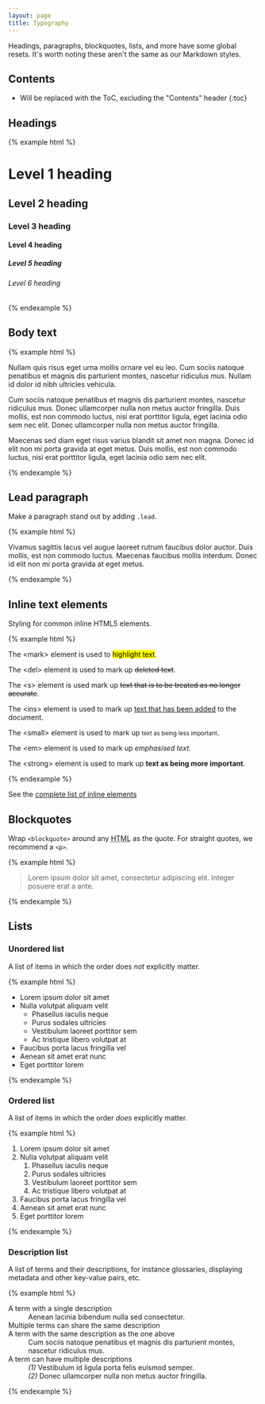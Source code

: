 ```yaml
---
layout: page
title: Typography
---
```


Headings, paragraphs, blockquotes, lists, and more have some global resets. It's worth noting these aren't the same as our Markdown styles.

## Contents

* Will be replaced with the ToC, excluding the "Contents" header
{:toc}

## Headings

{% example html %}
<h1>Level 1 heading</h1>
<h2>Level 2 heading</h2>
<h3>Level 3 heading</h3>
<h4>Level 4 heading</h4>
<h5>Level 5 heading</h5>
<h6>Level 6 heading</h6>
{% endexample %}

## Body text

{% example html %}
<p>Nullam quis risus eget urna mollis ornare vel eu leo. Cum sociis natoque penatibus et magnis dis parturient montes, nascetur ridiculus mus. Nullam id dolor id nibh ultricies vehicula.</p>
<p>Cum sociis natoque penatibus et magnis dis parturient montes, nascetur ridiculus mus. Donec ullamcorper nulla non metus auctor fringilla. Duis mollis, est non commodo luctus, nisi erat porttitor ligula, eget lacinia odio sem nec elit. Donec ullamcorper nulla non metus auctor fringilla.</p>
<p>Maecenas sed diam eget risus varius blandit sit amet non magna. Donec id elit non mi porta gravida at eget metus. Duis mollis, est non commodo luctus, nisi erat porttitor ligula, eget lacinia odio sem nec elit.</p>
{% endexample %}

## Lead paragraph

Make a paragraph stand out by adding `.lead`.

{% example html %}
<p class="lead">Vivamus sagittis lacus vel augue laoreet rutrum faucibus dolor auctor. Duis mollis, est non commodo luctus. Maecenas faucibus mollis interdum. Donec id elit non mi porta gravida at eget metus.</p>
{% endexample %}

## Inline text elements

Styling for common inline HTML5 elements.

{% example html %}
<p>The &lt;mark&gt; element is used to <mark>highlight text</mark>.</p>
<p>The &lt;del&gt; element is used to mark up <del>deleted text</del>.</p>
<p>The &lt;s&gt; element is used mark up <s>text that is to be treated as no longer accurate</s>.</p>
<p>The &lt;ins&gt; element is used to mark up <ins>text that has been added</ins> to the document.</p>
<p>The &lt;small&gt; element is used to mark up <small>text as being less important</small>.</p>
<p>The &lt;em&gt; element is used to mark up <em>emphasised text</em>.</p>
<p>The &lt;strong&gt; element is used to mark up <strong>text as being more important</strong>.</p>
{% endexample %}

See the [complete list of inline elements](/cruk-pattern-library/inline-elements/)

## Blockquotes

Wrap `<blockquote>` around any <abbr title="HyperText Markup Language">HTML</abbr> as the quote. For straight quotes, we recommend a `<p>`.

{% example html %}
<blockquote>
  <p>Lorem ipsum dolor sit amet, consectetur adipiscing elit. Integer posuere erat a ante.</p>
</blockquote>
{% endexample %}

## Lists

### Unordered list

A list of items in which the order does *not* explicitly matter.

{% example html %}
<ul>
  <li>Lorem ipsum dolor sit amet</li>
  <li>Nulla volutpat aliquam velit
    <ul>
      <li>Phasellus iaculis neque</li>
      <li>Purus sodales ultricies</li>
      <li>Vestibulum laoreet porttitor sem</li>
      <li>Ac tristique libero volutpat at</li>
    </ul>
  </li>
  <li>Faucibus porta lacus fringilla vel</li>
  <li>Aenean sit amet erat nunc</li>
  <li>Eget porttitor lorem</li>
</ul>
{% endexample %}

### Ordered list

A list of items in which the order *does* explicitly matter.

{% example html %}
<ol>
  <li>Lorem ipsum dolor sit amet</li>
  <li>Nulla volutpat aliquam velit
    <ol>
      <li>Phasellus iaculis neque</li>
      <li>Purus sodales ultricies</li>
      <li>Vestibulum laoreet porttitor sem</li>
      <li>Ac tristique libero volutpat at</li>
    </ol>
  </li>
  <li>Faucibus porta lacus fringilla vel</li>
  <li>Aenean sit amet erat nunc</li>
  <li>Eget porttitor lorem</li>
</ol>
{% endexample %}

### Description list

A list of terms and their descriptions, for instance glossaries, displaying metadata and other key-value pairs, etc.

{% example html %}
<dl>
<dt>A term with a single description</dt>
<dd>Aenean lacinia bibendum nulla sed consectetur.</dd>
<dt>Multiple terms can share the same description</dt>
<dt>A term with the same description as the one above</dt>
<dd>Cum sociis natoque penatibus et magnis dis parturient montes, nascetur ridiculus mus.</dd>
<dt>A term can have multiple descriptions</dt>
<dd><i>(1)</i> Vestibulum id ligula porta felis euismod semper.</dd>
<dd><i>(2)</i> Donec ullamcorper nulla non metus auctor fringilla.</dd>
</dl>
{% endexample %}

